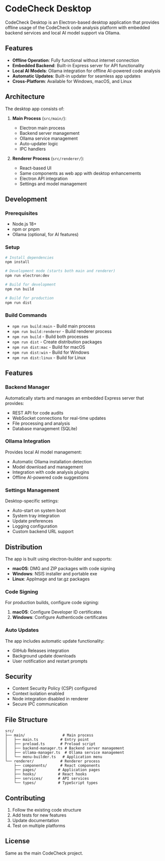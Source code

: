 # CodeCheck Desktop

CodeCheck Desktop is an Electron-based desktop application that provides offline usage of the CodeCheck code analysis platform with embedded backend services and local AI model support via Ollama.

## Features

- **Offline Operation**: Fully functional without internet connection
- **Embedded Backend**: Built-in Express server for API functionality
- **Local AI Models**: Ollama integration for offline AI-powered code analysis
- **Automatic Updates**: Built-in updater for seamless app updates
- **Cross-Platform**: Available for Windows, macOS, and Linux

## Architecture

The desktop app consists of:

1. **Main Process** (`src/main/`):
   - Electron main process
   - Backend server management
   - Ollama service management
   - Auto-updater logic
   - IPC handlers

2. **Renderer Process** (`src/renderer/`):
   - React-based UI
   - Same components as web app with desktop enhancements
   - Electron API integration
   - Settings and model management

## Development

### Prerequisites

- Node.js 18+
- npm or pnpm
- Ollama (optional, for AI features)

### Setup

```bash
# Install dependencies
npm install

# Development mode (starts both main and renderer)
npm run electron:dev

# Build for development
npm run build

# Build for production
npm run dist
```

### Build Commands

- `npm run build:main` - Build main process
- `npm run build:renderer` - Build renderer process
- `npm run build` - Build both processes
- `npm run dist` - Create distribution packages
- `npm run dist:mac` - Build for macOS
- `npm run dist:win` - Build for Windows
- `npm run dist:linux` - Build for Linux

## Features

### Backend Manager

Automatically starts and manages an embedded Express server that provides:

- REST API for code audits
- WebSocket connections for real-time updates
- File processing and analysis
- Database management (SQLite)

### Ollama Integration

Provides local AI model management:

- Automatic Ollama installation detection
- Model download and management
- Integration with code analysis plugins
- Offline AI-powered code suggestions

### Settings Management

Desktop-specific settings:

- Auto-start on system boot
- System tray integration
- Update preferences
- Logging configuration
- Custom backend URL support

## Distribution

The app is built using electron-builder and supports:

- **macOS**: DMG and ZIP packages with code signing
- **Windows**: NSIS installer and portable exe
- **Linux**: AppImage and tar.gz packages

### Code Signing

For production builds, configure code signing:

1. **macOS**: Configure Developer ID certificates
2. **Windows**: Configure Authenticode certificates

### Auto Updates

The app includes automatic update functionality:

- GitHub Releases integration
- Background update downloads
- User notification and restart prompts

## Security

- Content Security Policy (CSP) configured
- Context isolation enabled
- Node integration disabled in renderer
- Secure IPC communication

## File Structure

```
src/
├── main/                 # Main process
│   ├── main.ts          # Entry point
│   ├── preload.ts       # Preload script
│   ├── backend-manager.ts # Backend server management
│   ├── ollama-manager.ts  # Ollama service management
│   └── menu-builder.ts   # Application menu
└── renderer/            # Renderer process
    ├── components/      # React components
    ├── pages/          # Application pages
    ├── hooks/          # React hooks
    ├── services/       # API services
    └── types/          # TypeScript types
```

## Contributing

1. Follow the existing code structure
2. Add tests for new features
3. Update documentation
4. Test on multiple platforms

## License

Same as the main CodeCheck project.
